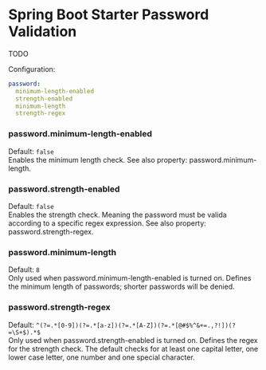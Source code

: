 # Spring Boot Starter Password Validation

TODO

Configuration:

```yaml
password:
  minimum-length-enabled
  strength-enabled
  minimum-length
  strength-regex
```

### password.minimum-length-enabled
Default: `false`  
Enables the minimum length check. See also property: password.minimum-length.


### password.strength-enabled
Default: `false`  
Enables the strength check. Meaning the password must be valida according to a specific regex expression. See also property: password.strength-regex.

### password.minimum-length
Default: `8`  
Only used when password.minimum-length-enabled is turned on. Defines the minimum length of passwords; shorter passwords will be denied.


### password.strength-regex
Default: `^(?=.*[0-9])(?=.*[a-z])(?=.*[A-Z])(?=.*[@#$%^&+=.,?!])(?=\S+$).*$`  
Only used when password.strength-enabled is turned on. Defines the regex for the strength check. The default checks for at least one capital letter, one lower case letter, one number and one special character.